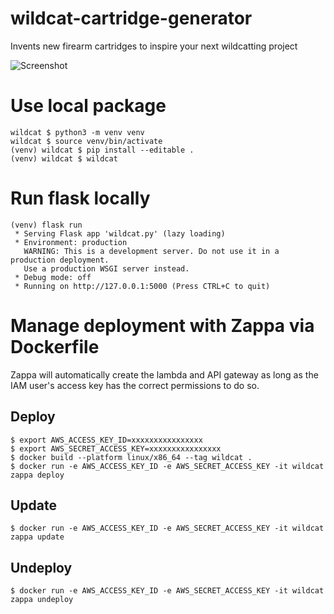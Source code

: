 # wildcat-cartridge-generator

Invents new firearm cartridges to inspire your next wildcatting project

![Screenshot](screenshot?raw=true "Screenshot")

# Use local package

```
wildcat $ python3 -m venv venv
wildcat $ source venv/bin/activate
(venv) wildcat $ pip install --editable .
(venv) wildcat $ wildcat
```

# Run flask locally

```
(venv) flask run
 * Serving Flask app 'wildcat.py' (lazy loading)
 * Environment: production
   WARNING: This is a development server. Do not use it in a production deployment.
   Use a production WSGI server instead.
 * Debug mode: off
 * Running on http://127.0.0.1:5000 (Press CTRL+C to quit)
```

# Manage deployment with Zappa via Dockerfile

Zappa will automatically create the lambda and API gateway as long as the IAM user's access key has the correct permissions to do so.

## Deploy

```
$ export AWS_ACCESS_KEY_ID=xxxxxxxxxxxxxxxx
$ export AWS_SECRET_ACCESS_KEY=xxxxxxxxxxxxxxxx
$ docker build --platform linux/x86_64 --tag wildcat .
$ docker run -e AWS_ACCESS_KEY_ID -e AWS_SECRET_ACCESS_KEY -it wildcat zappa deploy
```

## Update

```
$ docker run -e AWS_ACCESS_KEY_ID -e AWS_SECRET_ACCESS_KEY -it wildcat zappa update
```

## Undeploy

```
$ docker run -e AWS_ACCESS_KEY_ID -e AWS_SECRET_ACCESS_KEY -it wildcat zappa undeploy
```